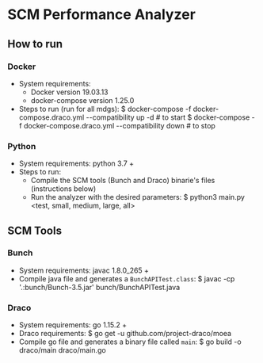 # SCM Performance Analyzer

## How to run

### Docker

- System requirements:
    - Docker version 19.03.13
    - docker-compose version 1.25.0
- Steps to run (run for all mdgs):
    $ docker-compose -f docker-compose.draco.yml  --compatibility up -d  # to start
    $ docker-compose -f docker-compose.draco.yml  --compatibility down  # to stop

### Python

- System requirements: python 3.7 +
- Steps to run:
    - Compile the SCM tools (Bunch and Draco) binarie's files (instructions below)
    - Run the analyzer with the desired parameters: 
        $ python3 main.py <test, small, medium, large, all>

## SCM Tools 

### Bunch

- System requirements: javac 1.8.0_265 +
- Compile java file and generates a `BunchAPITest.class`:
    $ javac -cp '.:bunch/Bunch-3.5.jar' bunch/BunchAPITest.java

### Draco

- System requirements: go 1.15.2 + 
- Draco requirements:
    $ go get -u github.com/project-draco/moea
- Compile go file and generates a binary file called `main`:
    $ go build -o draco/main draco/main.go

